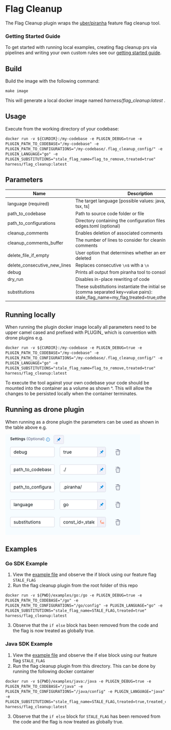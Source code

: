 # Flag Cleanup

The Flag Cleanup plugin wraps the [uber/piranha](https://github.com/uber/piranha/blob/master/POLYGLOT_README.md#polyglot-piranha) feature flag cleanup tool.

### Getting Started Guide
To get started with running local examples, creating flag cleanup prs via pipelines and writing your own custom rules see our [getting started guide](docs/README.md).

## Build
Build the image with the following command:
```
make image
```

This will generate a local docker image named _harness/flag_cleanup:latest_ .

## Usage
Execute from the working directory of your codebase:
```shell
docker run -v ${CURDIR}:/my-codebase -e PLUGIN_DEBUG=true -e PLUGIN_PATH_TO_CODEBASE="/my-codebase" -e PLUGIN_PATH_TO_CONFIGURATIONS="/my-codebase/.flag_cleanup_config/" -e PLUGIN_LANGUAGE="go" -e PLUGIN_SUBSTITUTIONS="stale_flag_name=flag_to_remove,treated=true" harness/flag_cleanup:latest
```

## Parameters

| Name                         | Description                                                                                                                                                    | Default |
|------------------------------|----------------------------------------------------------------------------------------------------------------------------------------------------------------|---------|
| language (required)          | The target language [possible values: java, swift, py, kt, go, tsx, ts]                                                                                        |         |
| path_to_codebase             | Path to source code folder or file                                                                                                                             | ./      |
| path_to_configurations       | Directory containing the configuration files - rules.toml and edges.toml (optional)                                                                            | ./      |
| cleanup_comments             | Enables deletion of associated comments                                                                                                                        | true    |
| cleanup_comments_buffer      | The number of lines to consider for cleaning up the comments                                                                                                   | 2       |
| delete_file_if_empty         | User option that determines whether an empty file will be deleted                                                                                              | true    |
| delete_consecutive_new_lines | Replaces consecutive `\n`s  with a `\n`                                                                                                                        | true    |
| debug                        | Prints all output from piranha tool to console                                                                                                                 | true    |
| dry_run                      | Disables in-place rewriting of code                                                                                                                            | false   |
| substitutions                | These substitutions instantiate the initial set of rules. Usage (comma separated key=value pairs): stale_flag_name=my_flag,treated=true,other_rule=other_value |         |


## Running locally
When running the plugin docker image locally all parameters need to be upper camel cased and prefixed with PLUGIN_ which is convention with drone plugins e.g.
```shell
docker run -v ${CURDIR}:/my-codebase -e PLUGIN_DEBUG=true -e PLUGIN_PATH_TO_CODEBASE="/my-codebase" -e PLUGIN_PATH_TO_CONFIGURATIONS="/my-codebase/.flag_cleanup_config/" -e PLUGIN_LANGUAGE="go" -e PLUGIN_SUBSTITUTIONS="stale_flag_name=flag_to_remove,treated=true" harness/flag_cleanup:latest
```

To execute the tool against your own codebase your code should be mounted into the container as a volume as shown ^. This will allow the changes to be persisted locally when the container terminates.

## Running as drone plugin
When running as a drone plugin the parameters can be used as shown in the table above e.g.

![Settings](./images/settings.png "Settings")

## Examples
### Go SDK Example
1. View the [example file](/examples/go/example.go) and observe the if block using our feature flag ```STALE_FLAG```
2. Run the flag cleanup plugin from the root folder of this repo

```
docker run -v ${PWD}/examples/go:/go -e PLUGIN_DEBUG=true -e PLUGIN_PATH_TO_CODEBASE="/go" -e PLUGIN_PATH_TO_CONFIGURATIONS="/go/config" -e PLUGIN_LANGUAGE="go" -e PLUGIN_SUBSTITUTIONS="stale_flag_name=STALE_FLAG,treated=true" harness/flag_cleanup:latest
```

3. Observe that the `if else` block has been removed from the code and the flag is now treated as globally true.


### Java SDK Example
1. View the [example file](/examples/java/ExampleClass.java) and observe the if else block using our feature flag ```STALE_FLAG```
2. Run the flag cleanup plugin from this directory. This can be done by running the following docker container

```
docker run -v ${PWD}/examples/java:/java -e PLUGIN_DEBUG=true -e PLUGIN_PATH_TO_CODEBASE="/java" -e PLUGIN_PATH_TO_CONFIGURATIONS="/java/config" -e PLUGIN_LANGUAGE="java" -e PLUGIN_SUBSTITUTIONS="stale_flag_name=STALE_FLAG,treated=true,treated_complement=false" harness/flag_cleanup:latest
```

3. Observe that the `if else` block for `STALE_FLAG` has been removed from the code and the flag is now treated as globally true.
